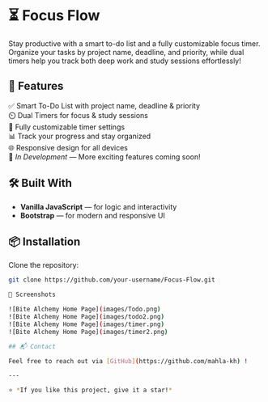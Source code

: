 # ⏳ Focus Flow  

Stay productive with a smart to-do list and a fully customizable focus timer. Organize your tasks by project name, deadline, and priority, while dual timers help you track both deep work and study sessions effortlessly!   

## 🌟 Features  
✅ Smart To-Do List with project name, deadline & priority  
⏲️ Dual Timers for focus & study sessions  
🎯 Fully customizable timer settings  
📊 Track your progress and stay organized  
🌐 Responsive design for all devices  
🚧 *In Development* — More exciting features coming soon!  

## 🛠️ Built With  
- **Vanilla JavaScript** — for logic and interactivity  
- **Bootstrap** — for modern and responsive UI  

## 📦 Installation  

Clone the repository:  
```bash
git clone https://github.com/your-username/Focus-Flow.git

📸 Screenshots

![Bite Alchemy Home Page](images/Todo.png)
![Bite Alchemy Home Page](images/todo2.png)
![Bite Alchemy Home Page](images/timer.png)
![Bite Alchemy Home Page](images/timer2.png)

## 📬 Contact

Feel free to reach out via [GitHub](https://github.com/mahla-kh) !

---

⭐️ *If you like this project, give it a star!*
